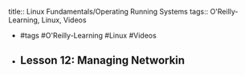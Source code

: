 title:: Linux Fundamentals/Operating Running Systems
tags:: O'Reilly-Learning, Linux, Videos

- #tags #O'Reilly-Learning #Linux #Videos
- ## Lesson 12: Managing Networkin
